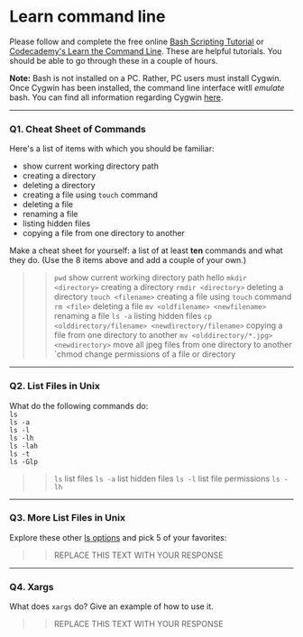 # Learn command line

Please follow and complete the free online [Bash Scripting Tutorial](https://ryanstutorials.net/bash-scripting-tutorial/) or [Codecademy's Learn the Command Line](https://www.codecademy.com/learn/learn-the-command-line). These are helpful tutorials. You should be able to go through these in a couple of hours.

**Note:** Bash is not installed on a PC. Rather, PC users must install Cygwin. Once Cygwin has been installed, the command line interface witll _emulate_ bash. You can find all information regarding Cygwin [here](https://www.cygwin.com/).

---

### Q1.  Cheat Sheet of Commands  

Here's a list of items with which you should be familiar:  
* show current working directory path
* creating a directory
* deleting a directory
* creating a file using `touch` command
* deleting a file
* renaming a file
* listing hidden files
* copying a file from one directory to another

Make a cheat sheet for yourself: a list of at least **ten** commands and what they do.  (Use the 8 items above and add a couple of your own.)  

> > `pwd`     	        show current working directory path
> > hello
> > `mkdir <directory>`	creating a directory
> > `rmdir <directory>`	deleting a directory
> > `touch <filename>`	creating a file using `touch` command
> > `rm <file>`		deleting a file
> > `mv <oldfilename> <newfilename>`	renaming a file
> > `ls -a`	      	listing hidden files
> > `cp <olddirectory/filename> <newdirectory/filename>`	copying a file from one directory to another
> > `mv <olddirectory/*.jpg> <newdirectory>`			move all jpeg files from one directory to another
> > `chmod <permissions> <path>		change permissions of a file or directory
---

### Q2.  List Files in Unix   

What do the following commands do:  
`ls`  
`ls -a`  
`ls -l`  
`ls -lh`  
`ls -lah`  
`ls -t`  
`ls -Glp`  

> > `ls`   list files
> > `ls -a`	list hidden files
> > `ls -l` list file permissions
> > `ls -lh`

---

### Q3.  More List Files in Unix  

Explore these other [ls options](http://www.techonthenet.com/unix/basic/ls.php) and pick 5 of your favorites:

> > REPLACE THIS TEXT WITH YOUR RESPONSE

---

### Q4.  Xargs   

What does `xargs` do? Give an example of how to use it.

> > REPLACE THIS TEXT WITH YOUR RESPONSE

 

